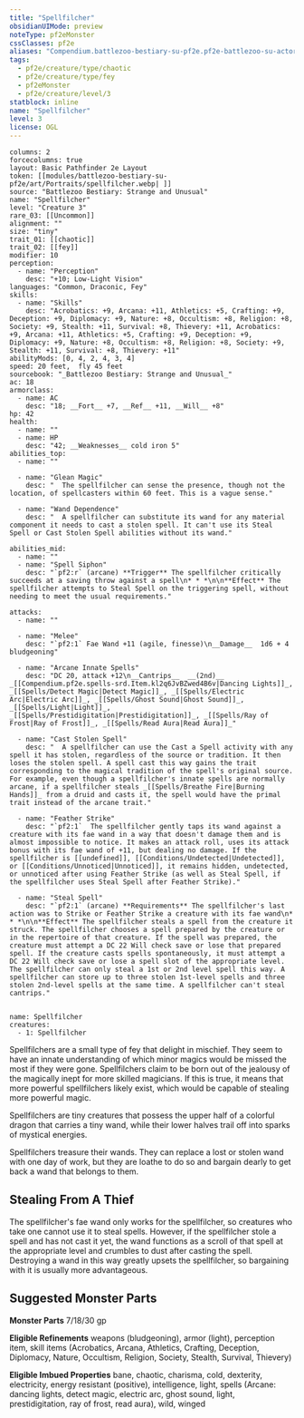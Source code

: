 ```yaml
---
title: "Spellfilcher"
obsidianUIMode: preview
noteType: pf2eMonster
cssClasses: pf2e
aliases: "Compendium.battlezoo-bestiary-su-pf2e.pf2e-battlezoo-su-actors.Actor.DsCgS2vd6b2PfP3i" 
tags:
  - pf2e/creature/type/chaotic
  - pf2e/creature/type/fey
  - pf2eMonster
  - pf2e/creature/level/3
statblock: inline
name: "Spellfilcher"
level: 3
license: OGL
---
```


```statblock
columns: 2
forcecolumns: true
layout: Basic Pathfinder 2e Layout
token: [[modules/battlezoo-bestiary-su-pf2e/art/Portraits/spellfilcher.webp| ]]
source: "Battlezoo Bestiary: Strange and Unusual"
name: "Spellfilcher"
level: "Creature 3"
rare_03: [[Uncommon]]
alignment: ""
size: "tiny"
trait_01: [[chaotic]]
trait_02: [[fey]]
modifier: 10
perception:
  - name: "Perception"
    desc: "+10; Low-Light Vision"
languages: "Common, Draconic, Fey"
skills:
  - name: "Skills"
    desc: "Acrobatics: +9, Arcana: +11, Athletics: +5, Crafting: +9, Deception: +9, Diplomacy: +9, Nature: +8, Occultism: +8, Religion: +8, Society: +9, Stealth: +11, Survival: +8, Thievery: +11, Acrobatics: +9, Arcana: +11, Athletics: +5, Crafting: +9, Deception: +9, Diplomacy: +9, Nature: +8, Occultism: +8, Religion: +8, Society: +9, Stealth: +11, Survival: +8, Thievery: +11"
abilityMods: [0, 4, 2, 4, 3, 4]
speed: 20 feet,  fly 45 feet
sourcebook: "_Battlezoo Bestiary: Strange and Unusual_"
ac: 18
armorclass:
  - name: AC
    desc: "18; __Fort__ +7, __Ref__ +11, __Will__ +8"
hp: 42
health:
  - name: ""
  - name: HP
    desc: "42; __Weaknesses__ cold iron 5"
abilities_top:
  - name: ""

  - name: "Glean Magic"
    desc: "  The spellfilcher can sense the presence, though not the location, of spellcasters within 60 feet. This is a vague sense."

  - name: "Wand Dependence"
    desc: "  A spellfilcher can substitute its wand for any material component it needs to cast a stolen spell. It can't use its Steal Spell or Cast Stolen Spell abilities without its wand."

abilities_mid:
  - name: ""
  - name: "Spell Siphon"
    desc: "`pf2:r` (arcane) **Trigger** The spellfilcher critically succeeds at a saving throw against a spell\n* * *\n\n**Effect** The spellfilcher attempts to Steal Spell on the triggering spell, without needing to meet the usual requirements."

attacks:
  - name: ""

  - name: "Melee"
    desc: "`pf2:1` Fae Wand +11 (agile, finesse)\n__Damage__  1d6 + 4 bludgeoning"

  - name: "Arcane Innate Spells"
    desc: "DC 20, attack +12\n__Cantrips__  __(2nd)__ _[[Compendium.pf2e.spells-srd.Item.kl2q6JvBZwed4B6v|Dancing Lights]]_, _[[Spells/Detect Magic|Detect Magic]]_, _[[Spells/Electric Arc|Electric Arc]]_, _[[Spells/Ghost Sound|Ghost Sound]]_, _[[Spells/Light|Light]]_, _[[Spells/Prestidigitation|Prestidigitation]]_, _[[Spells/Ray of Frost|Ray of Frost]]_, _[[Spells/Read Aura|Read Aura]]_"

  - name: "Cast Stolen Spell"
    desc: "  A spellfilcher can use the Cast a Spell activity with any spell it has stolen, regardless of the source or tradition. It then loses the stolen spell. A spell cast this way gains the trait corresponding to the magical tradition of the spell's original source. For example, even though a spellfilcher's innate spells are normally arcane, if a spellfilcher steals _[[Spells/Breathe Fire|Burning Hands]]_ from a druid and casts it, the spell would have the primal trait instead of the arcane trait."

  - name: "Feather Strike"
    desc: "`pf2:1`  The spellfilcher gently taps its wand against a creature with its fae wand in a way that doesn't damage them and is almost impossible to notice. It makes an attack roll, uses its attack bonus with its fae wand of +11, but dealing no damage. If the spellfilcher is [[undefined]], [[Conditions/Undetected|Undetected]], or [[Conditions/Unnoticed|Unnoticed]], it remains hidden, undetected, or unnoticed after using Feather Strike (as well as Steal Spell, if the spellfilcher uses Steal Spell after Feather Strike)."

  - name: "Steal Spell"
    desc: "`pf2:1` (arcane) **Requirements** The spellfilcher's last action was to Strike or Feather Strike a creature with its fae wand\n* * *\n\n**Effect** The spellfilcher steals a spell from the creature it struck. The spellfilcher chooses a spell prepared by the creature or in the repertoire of that creature. If the spell was prepared, the creature must attempt a DC 22 Will check save or lose that prepared spell. If the creature casts spells spontaneously, it must attempt a DC 22 Will check save or lose a spell slot of the appropriate level. The spellfilcher can only steal a 1st or 2nd level spell this way. A spellfilcher can store up to three stolen 1st-level spells and three stolen 2nd-level spells at the same time. A spellfilcher can't steal cantrips."
 
```

```encounter-table
name: Spellfilcher
creatures:
  - 1: Spellfilcher
```



Spellfilchers are a small type of fey that delight in mischief. They seem to have an innate understanding of which minor magics would be missed the most if they were gone. Spellfilchers claim to be born out of the jealousy of the magically inept for more skilled magicians. If this is true, it means that more powerful spellfilchers likely exist, which would be capable of stealing more powerful magic.

Spellfilchers are tiny creatures that possess the upper half of a colorful dragon that carries a tiny wand, while their lower halves trail off into sparks of mystical energies.

Spellfilchers treasure their wands. They can replace a lost or stolen wand with one day of work, but they are loathe to do so and bargain dearly to get back a wand that belongs to them.

## Stealing From A Thief

The spellfilcher's fae wand only works for the spellfilcher, so creatures who take one cannot use it to steal spells. However, if the spellfilcher stole a spell and has not cast it yet, the wand functions as a scroll of that spell at the appropriate level and crumbles to dust after casting the spell. Destroying a wand in this way greatly upsets the spellfilcher, so bargaining with it is usually more advantageous.

## Suggested Monster Parts

**Monster Parts** 7/18/30 gp

**Eligible Refinements** weapons (bludgeoning), armor (light), perception item, skill items (Acrobatics, Arcana, Athletics, Crafting, Deception, Diplomacy, Nature, Occultism, Religion, Society, Stealth, Survival, Thievery)

**Eligible Imbued Properties** bane, chaotic, charisma, cold, dexterity, electricity, energy resistant (positive), intelligence, light, spells (Arcane: dancing lights, detect magic, electric arc, ghost sound, light, prestidigitation, ray of frost, read aura), wild, winged

